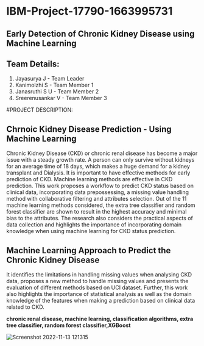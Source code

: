 # IBM-Project-17790-1663995731
## Early Detection of Chronic Kidney Disease using Machine Learning

## Team Details:
1. Jayasurya J - Team Leader
2. Kanimolzhi S - Team Member 1
3. Janasruthi S U - Team Member 2
4. Sreerenusankar V - Team Member 3

#PROJECT DESCRIPTION: 

## Chrnoic Kidney Disease Prediction - Using Machine Learning

Chronic Kidney Disease (CKD) or chronic renal disease has become a major issue with a steady growth rate. A person can only survive without kidneys for an average time of 18 days, which makes a huge demand for a kidney transplant and Dialysis. It is important to have effective methods for early prediction of CKD. Machine learning methods are effective in CKD prediction. This work proposes a workflow to predict CKD status based on clinical data, incorporating data prepossessing, a missing value handling method with collaborative filtering and attributes selection. Out of the 11 machine learning methods considered, the extra tree classifier and random forest classifier are shown to result in the highest accuracy and minimal bias to the attributes. The research also considers the practical aspects of data collection and highlights the importance of incorporating domain knowledge when using machine learning for CKD status prediction.

## Machine Learning Approach to Predict the  Chronic Kidney Disease

It identifies the limitations in handling missing values when analysing CKD data, proposes a new method to handle missing values and presents the evaluation of different methods based on UCI dataset. Further, this work also highlights the importance of statistical analysis as well as the domain knowledge of the features when making a
prediction based on clinical data related to CKD.

**chronic renal disease, machine learning, classification algorithms, extra tree classifier, random forest classifier,XGBoost**

![Screenshot 2022-11-13 121315](https://user-images.githubusercontent.com/100985219/201509417-f7adca13-c2f8-4f1a-8a69-158e750362c4.jpg)
